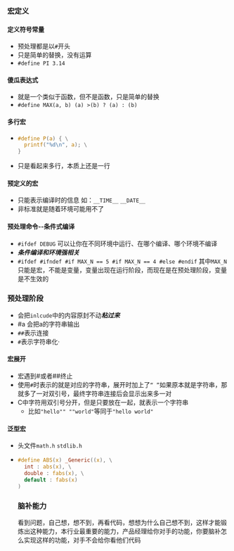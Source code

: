 ### 宏定义

#### 定义符号常量

* 预处理都是以`#`开头
* 只是简单的替换，没有运算
* `#define PI 3.14`

#### 傻瓜表达式

* 就是一个类似于函数，但不是函数，只是简单的替换
* `#define MAX(a, b) (a) >(b) ? (a) : (b)`

#### 多行宏

* ```c
  #define P(a) { \
  	printf("%d\n", a); \
  }
  ```

* 只是看起来多行，本质上还是一行

#### 预定义的宏

* 只能表示编译时的信息 如：`__TIME__` `__DATE__`
* 非标准就是随着环境可能用不了

#### 预处理命令--条件式编译

* `#ifdef DEBUG` 可以让你在不同环境中运行、在哪个编译、哪个环境不编译
* ***条件编译和环境强相关***
* `#ifdef #ifndef #if MAX_N == 5 #if MAX_N == 4 #else #endif` 											        其中`MAX_N`只能是宏，不能是变量，变量出现在运行阶段，而现在是在预处理阶段，变量是不生效的

### 预处理阶段

* 会把`inlcude`中的内容原封不动***粘过来***
* #a 会把a的字符串输出
* `##`表示连接
* `#`表示字符串化·

#### 宏展开

* 宏遇到#或者##终止
* 使用`#`时表示的就是对应的字符串，展开时加上了`“ ”`如果原本就是字符串，那就多了一对双引号，最终字符串连接后会显示出来多一对
* C中字符用双引号分开，但是只要放在一起，就表示一个字符串
  * 比如`"hello"" ""world"`等同于`"hello world"`

#### 泛型宏

* 头文件`math.h` `stdlib.h`

* ```c
  #define ABS(x) _Generic((x), \
  	int : abs(x), \
  	double : fabs(x), \
  	default : fabs(x)
  )
  ```

  ### 脑补能力
  
  看到问题，自己想，想不到，再看代码，想想为什么自己想不到，这样才能锻炼出这种能力，本行业最重要的能力，产品经理给你对手的功能，你要脑补怎么实现这样的功能，对手不会给你看他们代码